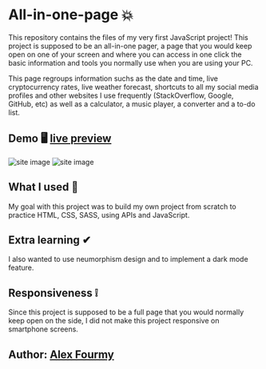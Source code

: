 # All-in-one-page 💥


This repository contains the files of my very first JavaScript project! This project is supposed to be an all-in-one pager, a page that you would keep open on one of your screen and where you can access in one click the basic information and tools you normally use when you are using your PC.

This page regroups information suchs as the date and time, live cryptocurrency rates, live weather forecast, shortcuts to all my social media profiles and other websites I use frequently (StackOverflow, Google, GitHub, etc) as well as a calculator, a music player, a converter and a to-do list.


## Demo 🖥 [live preview](https://a4my.github.io/all-in-one-page/)

![site image](https://i.imgur.com/0wcN1ea.jpg)
![site image](https://i.imgur.com/oiVPYXc.jpg)

## What I used 🔨
My goal with this project was to build my own project from scratch to practice HTML, CSS, SASS, using APIs and JavaScript. 

## Extra learning ✔
I also wanted to use neumorphism design and to implement a dark mode feature.

## Responsiveness ❕
Since this project is supposed to be a full page that you would normally keep open on the side, I did not make this project responsive on smartphone screens.

## Author: [Alex Fourmy](https://www.linkedin.com/in/alex-fourmy/)
